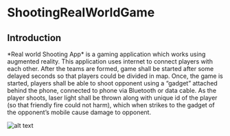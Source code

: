 # ShootingRealWorldGame

## Introduction

\*Real world Shooting App\* is a gaming application which works using augmented reality. This application uses internet to connect players with each other. After the teams are formed, game shall be started after some delayed seconds so that players could be divided in map. Once, the game is started, players shall be able to shoot opponent using a “gadget” attached behind the phone, connected to phone via Bluetooth or data cable. As the player shoots, laser light shall be thrown along with unique id of the player (so that friendly fire could not harm), which when strikes to the gadget of the opponent’s mobile cause damage to opponent.

![alt text](http://https://www.google.com.pk/search?q=father.io+game+pic&tbm=isch&source=iu&ictx=1&fir=Brc948YgTlOyJM%253A%252Cf9lUv3eNsbfsXM%252C_&usg=AI4_-kTzGSNyOP49mxmlh-3LGVGbwWazqg&sa=X&ved=2ahUKEwiT3aLp5qDeAhWJCuwKHVgvDVwQ9QEwAHoECAUQBA#imgrc=Brc948YgTlOyJM:/to/img.png)



